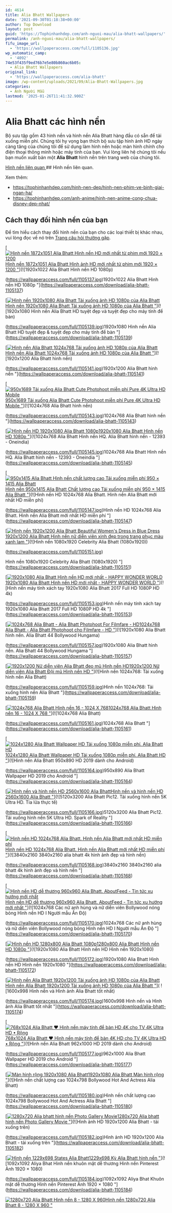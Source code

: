 ```yaml
---
id: 4614
title: Alia Bhatt Wallpapers
date: '2021-09-30T01:18:38+00:00'
author: Top Download
layout: post
guid: 'https://Tophinhanhdep.com/anh-nguoi-mau/alia-bhatt-wallpapers/'
permalink: /anh-nguoi-mau/alia-bhatt-wallpapers/
fifu_image_url:
  - 'https://wallpaperaccess.com/full/1105136.jpg'
wp_automatic_camp:
  - '4092'
74e53f435f9ed76b7e5e80b860ac6b05:
  - Alia Bhatt Wallpapers
original_link:
  - 'https://wallpaperaccess.com/alia-bhatt'
image: /wp-content/uploads/2021/09/Alia-Bhatt-Wallpapers.jpg
categories:
  - Ảnh Người Mẫu
lastmod: '2025-01-26T11:41:32.900Z'
---
```

# Alia Bhatt các hình nền

Bộ sưu tập gồm 43 hình nền và hình nền Alia Bhatt hàng đầu có sẵn để tải xuống miễn phí. Chúng tôi hy vọng bạn thích bộ sưu tập hình ảnh HD ngày càng tăng của chúng tôi để sử dụng làm hình nền hoặc màn hình chính cho điện thoại thông minh hoặc máy tính của bạn. Vui lòng liên hệ chúng tôi nếu bạn muốn xuất bản một **Alia Bhatt** hình nền trên trang web của chúng tôi.

[Hình nền liên quan ](#related) ## Hình nền liên quan.

   
 Xem thêm:

   
- <https://tophinhanhdep.com/hinh-nen-dep/hinh-nen-phim-ve-binh-giai-ngan-ha/>
- <https://tophinhanhdep.com/anh-anime/hinh-nen-anime-cong-chua-disney-dep-nhat/>

## Cách thay đổi hình nền của bạn

Để tìm hiểu cách thay đổi hình nền của bạn cho các loại thiết bị khác nhau, vui lòng đọc về nó trên [Trang câu hỏi thường gặp](https://tophinhanhdep.com/faq/).

  
[[![Hình nền 1872x1051 Alia Bhatt Hình nền HD mới nhất từ ​​phim mới 1920 × 1200](https://wallpaperaccess.com/full/1105136.jpg)Hình nền 1872x1051 Alia Bhatt Hình ảnh HD mới nhất từ ​​phim mới 1920 × 1200 "](https://wallpaperaccess.com/download/alia-bhatt-1105136)](![1920x1022 Alia Bhatt Hình nền HD 1080p)

(https://wallpaperaccess.com/full/1105137.jpg)1920x1022 Alia Bhatt Hình nền HD 1080p "](https://wallpaperaccess.com/download/alia-bhatt-1105137)

[[![Hình nền 1920x1080 Alia Bhatt Tải xuống ảnh HD 1080p của Alia Bhatt](https://wallpaperaccess.com/full/1105138.jpg)Hình nền 1920x1080 Alia Bhatt Tải xuống ảnh HD 1080p của Alia Bhatt "](https://wallpaperaccess.com/download/alia-bhatt-1105138)](![1920x1080 Hình nền Alia Bhatt HD tuyệt đẹp và tuyệt đẹp cho máy tính để bàn)

(https://wallpaperaccess.com/full/1105139.jpg)1920x1080 Hình nền Alia Bhatt HD tuyệt đẹp &amp; tuyệt đẹp cho máy tính để bàn "](https://wallpaperaccess.com/download/alia-bhatt-1105139)

[[![Hình nền Alia Bhatt 1024x768 Tải xuống ảnh HD 1080p của Alia Bhatt](https://wallpaperaccess.com/full/1105140.jpg)Hình nền Alia Bhatt 1024x768 Tải xuống ảnh HD 1080p của Alia Bhatt "](https://wallpaperaccess.com/download/alia-bhatt-1105140)](![1920x1200 Alia Bhatt hình nền)

(https://wallpaperaccess.com/full/1105141.jpg)1920x1200 Alia Bhatt hình nền "](https://wallpaperaccess.com/download/alia-bhatt-1105141)

[[![950x1689 Tải xuống Alia Bhatt Cute Photohoot miễn phí Pure 4K Ultra HD Mobile](https://wallpaperaccess.com/full/1105142.jpg)950x1689 Tải xuống Alia Bhatt Cute Photohoot miễn phí Pure 4K Ultra HD Mobile "](https://wallpaperaccess.com/download/alia-bhatt-1105142)](![1024x768 Alia Bhatt hình nền)

(https://wallpaperaccess.com/full/1105143.jpg)1024x768 Alia Bhatt hình nền "](https://wallpaperaccess.com/download/alia-bhatt-1105143)

[[![Hình nền HD 1920x1080 Alia Bhatt 1080p](https://wallpaperaccess.com/full/1105144.jpg)1920x1080 Alia Bhatt Hình nền HD 1080p "](https://wallpaperaccess.com/download/alia-bhatt-1105144)](![1024x768 Alia Bhatt Hình nền HQ.  Alia Bhatt hình nền - 12393 - Oneindia)

(https://wallpaperaccess.com/full/1105145.jpg)1024x768 Alia Bhatt Hình nền HQ. Alia Bhatt hình nền - 12393 - Oneindia "](https://wallpaperaccess.com/download/alia-bhatt-1105145)

[[![950x1415 Alia Bhatt Hình nền chất lượng cao Tải xuống miễn phí 950 × 1415 Alia Bhatt](https://wallpaperaccess.com/full/1105146.jpg)Hình nền 950x1415 Alia Bhatt Chất lượng cao Tải xuống miễn phí 950 × 1415 Alia Bhatt "](https://wallpaperaccess.com/download/alia-bhatt-1105146)](![Hình nền HD 1024x768 Alia Bhatt.  Hình nền Alia Bhatt mới nhất HD miễn phí)

(https://wallpaperaccess.com/full/1105147.jpg)Hình nền HD 1024x768 Alia Bhatt. Hình nền Alia Bhatt mới nhất HD miễn phí "](https://wallpaperaccess.com/download/alia-bhatt-1105147)

[[![Hình nền 1920x1200 Alia Bhatt Beautiful Women's Dress in Blue Dress](https://wallpaperaccess.com/full/1105150.jpg)1920x1200 Alia Bhatt Hình nền nữ diễn viên xinh đẹp trong trang phục màu xanh lam "](https://wallpaperaccess.com/download/alia-bhatt-1105150)](![Hình nền 1080x1920 Celebrity Alia Bhatt (1080x1920))

(https://wallpaperaccess.com/full/1105151.jpg)

Hình nền 1080x1920 Celebrity Alia Bhatt (1080x1920) "](https://wallpaperaccess.com/download/alia-bhatt-1105151)

[[![1920x1080 Alia Bhatt Hình nền HD mới nhất - HAPPY WONDER WORLD](https://wallpaperaccess.com/full/1105152.jpg)1920x1080 Alia Bhatt Hình nền HD mới nhất - HAPPY WONDER WORLD "](https://wallpaperaccess.com/download/alia-bhatt-1105152)](![Hình nền máy tính xách tay 1920x1080 Alia Bhatt 2017 Full HD 1080P HD 4k)

(https://wallpaperaccess.com/full/1105153.jpg)Hình nền máy tính xách tay 1920x1080 Alia Bhatt 2017 Full HD 1080P HD 4k "](https://wallpaperaccess.com/download/alia-bhatt-1105153)

[[![1024x768 Alia Bhatt - Alia Bhatt Photohoot For Filmfare - HD](https://wallpaperaccess.com/full/1105156.jpg)1024x768 Alia Bhatt - Alia Bhatt Photohoot cho Filmfare - HD "](https://wallpaperaccess.com/download/alia-bhatt-1105156)](![1920x1080 Alia Bhatt hình nền.  Alia Bhatt 44 Bollywood Hungama)

(https://wallpaperaccess.com/full/1105157.jpg)1920x1080 Alia Bhatt hình nền. Alia Bhatt 44 Bollywood Hungama "](https://wallpaperaccess.com/download/alia-bhatt-1105157)

[[![1920x1200 Nữ diễn viên Alia Bhatt đeo mũ Hình nền HD](https://wallpaperaccess.com/full/1105158.jpg)1920x1200 Nữ diễn viên Alia Bhatt Đội mũ Hình nền HD "](https://wallpaperaccess.com/download/alia-bhatt-1105158)](![Hình nền 1024x768: Tải xuống hình nền Alia Bhatt)

(https://wallpaperaccess.com/full/1105159.jpg)Hình nền 1024x768: Tải xuống hình nền Alia Bhatt "](https://wallpaperaccess.com/download/alia-bhatt-1105159)

[[![1024x768 Alia Bhatt Hình nền 16 - 1024 X 768](https://wallpaperaccess.com/full/1105160.jpg)1024x768 Alia Bhatt Hình nền 16 - 1024 X 768 "](https://wallpaperaccess.com/download/alia-bhatt-1105160)](![1024x768 Alia Bhatt)

(https://wallpaperaccess.com/full/1105161.jpg)1024x768 Alia Bhatt "](https://wallpaperaccess.com/download/alia-bhatt-1105161)

[[![1024x1280 Alia Bhatt Wallpaper HD Tải xuống 1080p miễn phí.  Alia Bhatt HD](https://wallpaperaccess.com/full/1105163.jpg)1024x1280 Alia Bhatt Wallpaper HD Tải xuống 1080p miễn phí. Alia Bhatt HD "](https://wallpaperaccess.com/download/alia-bhatt-1105163)](![Hình nền Alia Bhatt 950x890 HD 2019 dành cho Android)

(https://wallpaperaccess.com/full/1105164.jpg)950x890 Alia Bhatt Wallpaper HD 2019 cho Android "](https://wallpaperaccess.com/download/alia-bhatt-1105164)

[[![Hình nền và hình nền HD 2560x1600 Alia Bhatt](https://wallpaperaccess.com/full/1105165.jpg)Hình nền và hình nền HD 2560x1600 Alia Bhatt "](https://wallpaperaccess.com/download/alia-bhatt-1105165)](![5120x3200 Alia Bhatt Pic12.  Tải xuống hình nền 5K Ultra HD.  Tia lửa thực tế)

(https://wallpaperaccess.com/full/1105166.jpg)5120x3200 Alia Bhatt Pic12. Tải xuống hình nền 5K Ultra HD. Spark of Reality "](https://wallpaperaccess.com/download/alia-bhatt-1105166)

[[![Hình nền HD 1024x768 Alia Bhatt.  Hình nền Alia Bhatt mới nhất HD miễn phí](https://wallpaperaccess.com/full/1105167.jpg)Hình nền HD 1024x768 Alia Bhatt. Hình nền Alia Bhatt mới nhất HD miễn phí "](https://wallpaperaccess.com/download/alia-bhatt-1105167)](![3840x2160 3840x2160 alia bhatt 4k hình ảnh đẹp và hình nền)

(https://wallpaperaccess.com/full/1105168.jpg)3840x2160 3840x2160 alia bhatt 4k hình ảnh đẹp và hình nền "](https://wallpaperaccess.com/download/alia-bhatt-1105168)

[[![Hình nền HD dễ thương 960x960 Alia Bhatt.  AboutFeed - Tin tức xu hướng mới nhất](https://wallpaperaccess.com/full/1105169.jpg)Hình nền HD dễ thương 960x960 Alia Bhatt. AboutFeed - Tin tức xu hướng mới nhất "](https://wallpaperaccess.com/download/alia-bhatt-1105169)](![1024x768 Các nữ anh hùng và nữ diễn viên Bollywood nóng bỏng Hình nền HD I Người mẫu Ấn Độ)

(https://wallpaperaccess.com/full/1105170.jpg)1024x768 Các nữ anh hùng và nữ diễn viên Bollywood nóng bỏng Hình nền HD I Người mẫu Ấn Độ "](https://wallpaperaccess.com/download/alia-bhatt-1105170)

[[![Hình nền HD 1280x800 Alia Bhatt 1080p](https://wallpaperaccess.com/full/1105171.jpg)1280x800 Alia Bhatt Hình nền HD 1080p "](https://wallpaperaccess.com/download/alia-bhatt-1105171)](![1920x1080 Alia Bhatt Hình nền HD Hình nền 1920x1080)

(https://wallpaperaccess.com/full/1105172.jpg)1920x1080 Alia Bhatt Hình nền HD Hình nền 1920x1080 "](https://wallpaperaccess.com/download/alia-bhatt-1105172)

[[![Hình nền Alia Bhatt 1920x1200 Tải xuống ảnh HD 1080p của Alia Bhatt](https://wallpaperaccess.com/full/1105173.jpg)Hình nền Alia Bhatt 1920x1200 Tải xuống ảnh HD 1080p của Alia Bhatt "](https://wallpaperaccess.com/download/alia-bhatt-1105173)]( ![1600x998 Hình nền và Hình ảnh Alia Bhatt tốt nhất)

(https://wallpaperaccess.com/full/1105174.jpg)1600x998 Hình nền và Hình ảnh Alia Bhatt tốt nhất "](https://wallpaperaccess.com/download/alia-bhatt-1105174)

[[![768x1024 Alia Bhatt ❤ Hình nền máy tính để bàn HD 4K cho TV 4K Ultra HD • Rộng](https://wallpaperaccess.com/full/1105176.jpg)768x1024 Alia Bhatt ❤ Hình nền máy tính để bàn 4K HD cho TV 4K Ultra HD • Rộng "](https://wallpaperaccess.com/download/alia-bhatt-1105176)](![Hình nền Alia Bhatt 962x1000 HD 2019 dành cho Android)

(https://wallpaperaccess.com/full/1105177.jpg)962x1000 Alia Bhatt Wallpaper HD 2019 cho Android "](https://wallpaperaccess.com/download/alia-bhatt-1105177)

[[![Màn hình rộng 1920x1080 Alia Bhatt](https://wallpaperaccess.com/full/1105179.jpg)1920x1080 Alia Bhatt Màn hình rộng "](https://wallpaperaccess.com/download/alia-bhatt-1105179)](![Hình nền chất lượng cao 1024x798 Bollywood Hot And Actress Alia Bhatt)

(https://wallpaperaccess.com/full/1105180.jpg)Hình nền chất lượng cao 1024x798 Bollywood Hot And Actress Alia Bhatt "](https://wallpaperaccess.com/download/alia-bhatt-1105180)

[[![1280x720 Alia bhatt hình nền Photo Gallery Movie](https://wallpaperaccess.com/full/1105181.jpg)1280x720 Alia bhatt hình nền Photo Gallery Movie "](https://wallpaperaccess.com/download/alia-bhatt-1105181)](![Hình ảnh HD 1920x1200 Alia Bhatt - tải xuống trên)

(https://wallpaperaccess.com/full/1105182.jpg)Hình ảnh HD 1920x1200 Alia Bhatt - tải xuống trên "](https://wallpaperaccess.com/download/alia-bhatt-1105182)

[[![Hình nền 1229x698 States Alia Bhatt](https://wallpaperaccess.com/full/1105183.jpg)1229x698 Kỳ Alia Bhatt hình nền "](https://wallpaperaccess.com/download/alia-bhatt-1105183)](![1092x1092 Aliya Bhat Hình nền khuôn mặt dễ thương Hình nền Pinterest Ảnh 1920 × 1080)

(https://wallpaperaccess.com/full/1105184.jpg)1092x1092 Aliya Bhat Khuôn mặt dễ thương Hình nền Pinterest Ảnh 1920 × 1080 "](https://wallpaperaccess.com/download/alia-bhatt-1105184)

[![1280x720 Alia Bhatt Hình nền 8 - 1280 X 960](https://wallpaperaccess.com/full/1105185.jpg)Hình nền 1280x720 Alia Bhatt 8 - 1280 X 960 "](https://wallpaperaccess.com/download/alia-bhatt-1105185)

